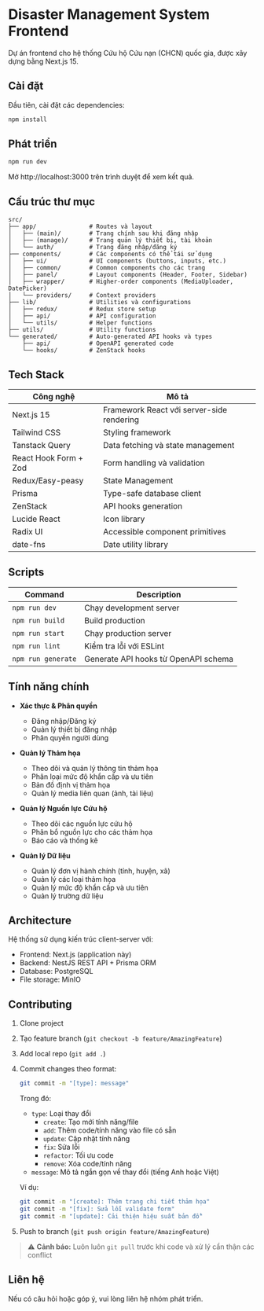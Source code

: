 # Disaster Management System Frontend

Dự án frontend cho hệ thống Cứu hộ Cứu nạn (CHCN) quốc gia, được xây dựng bằng Next.js 15.

## Cài đặt

Đầu tiên, cài đặt các dependencies:

```bash
npm install
```

## Phát triển
```bash
npm run dev
```
Mở http://localhost:3000 trên trình duyệt để xem kết quả.

## Cấu trúc thư mục

```
src/
├── app/               # Routes và layout
│   ├── (main)/        # Trang chính sau khi đăng nhập
│   ├── (manage)/      # Trang quản lý thiết bị, tài khoản
│   └── auth/          # Trang đăng nhập/đăng ký
├── components/        # Các components có thể tái sử dụng
│   ├── ui/            # UI components (buttons, inputs, etc.)
│   ├── common/        # Common components cho các trang
│   ├── panel/         # Layout components (Header, Footer, Sidebar)
│   ├── wrapper/       # Higher-order components (MediaUploader, DatePicker)
│   └── providers/     # Context providers  
├── lib/               # Utilities và configurations
│   ├── redux/         # Redux store setup
│   ├── api/           # API configuration
│   └── utils/         # Helper functions
├── utils/             # Utility functions
└── generated/         # Auto-generated API hooks và types
    ├── api/           # OpenAPI generated code
    └── hooks/         # ZenStack hooks
```

## Tech Stack

| Công nghệ | Mô tả |
|-----------|--------|
| Next.js 15 | Framework React với server-side rendering |
| Tailwind CSS | Styling framework |
| Tanstack Query | Data fetching và state management |
| React Hook Form + Zod | Form handling và validation |
| Redux/Easy-peasy | State Management |
| Prisma | Type-safe database client |
| ZenStack | API hooks generation |
| Lucide React | Icon library |
| Radix UI | Accessible component primitives |
| date-fns | Date utility library |

## Scripts

| Command | Description |
|---------|-------------|
| `npm run dev` | Chạy development server |
| `npm run build` | Build production |
| `npm run start` | Chạy production server |
| `npm run lint` | Kiểm tra lỗi với ESLint |
| `npm run generate` | Generate API hooks từ OpenAPI schema |

## Tính năng chính

- **Xác thực & Phân quyền**
  - Đăng nhập/Đăng ký
  - Quản lý thiết bị đăng nhập
  - Phân quyền người dùng

- **Quản lý Thảm họa**
  - Theo dõi và quản lý thông tin thảm họa
  - Phân loại mức độ khẩn cấp và ưu tiên
  - Bản đồ định vị thảm họa
  - Quản lý media liên quan (ảnh, tài liệu)

- **Quản lý Nguồn lực Cứu hộ**
  - Theo dõi các nguồn lực cứu hộ
  - Phân bổ nguồn lực cho các thảm họa
  - Báo cáo và thống kê

- **Quản lý Dữ liệu**
  - Quản lý đơn vị hành chính (tỉnh, huyện, xã)
  - Quản lý các loại thảm họa
  - Quản lý mức độ khẩn cấp và ưu tiên
  - Quản lý trường dữ liệu

## Architecture

Hệ thống sử dụng kiến trúc client-server với:
- Frontend: Next.js (application này)
- Backend: NestJS REST API + Prisma ORM
- Database: PostgreSQL
- File storage: MinIO

## Contributing

1. Clone project
2. Tạo feature branch (`git checkout -b feature/AmazingFeature`)
3. Add local repo (`git add .`)
4. Commit changes theo format:
   ```bash
   git commit -m "[type]: message"
   ```
   Trong đó:
   - `type`: Loại thay đổi
     - `create`: Tạo mới tính năng/file
     - `add`: Thêm code/tính năng vào file có sẵn
     - `update`: Cập nhật tính năng
     - `fix`: Sửa lỗi
     - `refactor`: Tối ưu code
     - `remove`: Xóa code/tính năng
   - `message`: Mô tả ngắn gọn về thay đổi (tiếng Anh hoặc Việt)

   Ví dụ:
   ```bash
   git commit -m "[create]: Thêm trang chi tiết thảm họa"
   git commit -m "[fix]: Sửa lỗi validate form"
   git commit -m "[update]: Cải thiện hiệu suất bản đồ"
   ```
5. Push to branch (`git push origin feature/AmazingFeature`)

> ⚠️ **Cảnh báo:** Luôn luôn `git pull` trước khi code và xử lý cẩn thận các conflict

## Liên hệ

Nếu có câu hỏi hoặc góp ý, vui lòng liên hệ nhóm phát triển.
